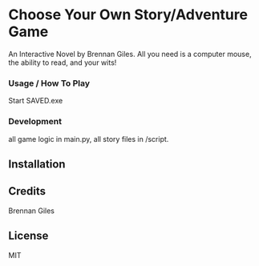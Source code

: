 # Choose Your Own Story/Adventure Game

An Interactive Novel by Brennan Giles. All you need is a computer mouse, the ability to read, and your wits!

### Usage / How To Play 

Start SAVED.exe

### Development

all game logic in main.py, all story files in /script. 

## Installation



## Credits

Brennan Giles

## License

MIT